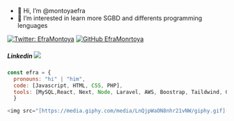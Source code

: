 - 👋 Hi, I’m @montoyaefra
- 👀 I’m interested in learn more SGBD and differents programming lenguages


[![Twitter: EfraMontoya](https://img.shields.io/twitter/follow/efrainmontoyita?style=social)](https://twitter.com/efrainmontoyita)
[![GitHub EfraMonrtoya](https://img.shields.io/github/followers/montoyaefra?label=follow&style=social)]([https://github.com/Thaiane](https://github.com/montoyaefra))
<h5>Linkedin <img src="https://img.shields.io/badge/-erickmontoya-blue" /> </h5>


```javascript
const efra = {
  pronouns: "hi" | "him",
  code: [Javascript, HTML, CSS, PHP],
  tools: [MySQL,React, Next, Node, Laravel, AWS, Boostrap, Taildwind, Git],
  }

<img src="[https://media.giphy.com/media/LnQjpWaON8nhr21vNW/giphy.gif](https://gifsanimados.de/img-gifsanimados.de/n/naruto-shippuden/gaara.gif)" width="60"> 
